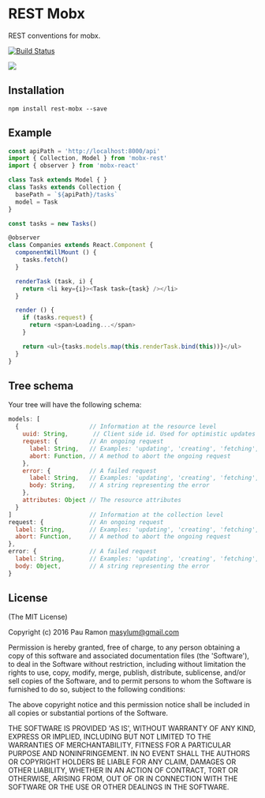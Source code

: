 # REST Mobx

REST conventions for mobx.

[![Build Status](https://travis-ci.org/masylum/mobx-rest.svg?branch=master)](https://travis-ci.org/masylum/mobx-rest)

![](https://media.giphy.com/media/b9QBHfcNpvqDK/giphy.gif)

## Installation

```
npm install rest-mobx --save
```

## Example

```js
const apiPath = 'http://localhost:8000/api'
import { Collection, Model } from 'mobx-rest'
import { observer } from 'mobx-react'

class Task extends Model { }
class Tasks extends Collection {
  basePath = `${apiPath}/tasks`
  model = Task
}

const tasks = new Tasks()

@observer
class Companies extends React.Component {
  componentWillMount () {
    tasks.fetch()
  }

  renderTask (task, i) {
    return <li key={i}><Task task={task} /></li>
  }

  render () {
    if (tasks.request) {
      return <span>Loading...</span>
    }

    return <ul>{tasks.models.map(this.renderTask.bind(this))}</ul>
  }
}

```

## Tree schema

Your tree will have the following schema:

```js
models: [
  {                    // Information at the resource level
    uuid: String,       // Client side id. Used for optimistic updates
    request: {         // An ongoing request
      label: String,   // Examples: 'updating', 'creating', 'fetching', 'destroying' ...
      abort: Function, // A method to abort the ongoing request
    },
    error: {           // A failed request
      label: String,   // Examples: 'updating', 'creating', 'fetching', 'destroying' ...
      body: String,    // A string representing the error
    },
    attributes: Object // The resource attributes
  }
]                      // Information at the collection level
request: {             // An ongoing request
  label: String,       // Examples: 'updating', 'creating', 'fetching', 'destroying' ...
  abort: Function,     // A method to abort the ongoing request
},
error: {               // A failed request
  label: String,       // Examples: 'updating', 'creating', 'fetching', 'destroying' ...
  body: Object,        // A string representing the error
}
```

## License

(The MIT License)

Copyright (c) 2016 Pau Ramon <masylum@gmail.com>

Permission is hereby granted, free of charge, to any person obtaining a copy of this software and associated documentation files (the 'Software'), to deal in the Software without restriction, including without limitation the rights to use, copy, modify, merge, publish, distribute, sublicense, and/or sell copies of the Software, and to permit persons to whom the Software is furnished to do so, subject to the following conditions:

The above copyright notice and this permission notice shall be included in all copies or substantial portions of the Software.

THE SOFTWARE IS PROVIDED 'AS IS', WITHOUT WARRANTY OF ANY KIND, EXPRESS OR IMPLIED, INCLUDING BUT NOT LIMITED TO THE WARRANTIES OF MERCHANTABILITY, FITNESS FOR A PARTICULAR PURPOSE AND NONINFRINGEMENT. IN NO EVENT SHALL THE AUTHORS OR COPYRIGHT HOLDERS BE LIABLE FOR ANY CLAIM, DAMAGES OR OTHER LIABILITY, WHETHER IN AN ACTION OF CONTRACT, TORT OR OTHERWISE, ARISING FROM, OUT OF OR IN CONNECTION WITH THE SOFTWARE OR THE USE OR OTHER DEALINGS IN THE SOFTWARE.
